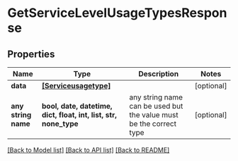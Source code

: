 # GetServiceLevelUsageTypesResponse


## Properties
Name | Type | Description | Notes
------------ | ------------- | ------------- | -------------
**data** | [**[Serviceusagetype]**](Serviceusagetype.md) |  | [optional] 
**any string name** | **bool, date, datetime, dict, float, int, list, str, none_type** | any string name can be used but the value must be the correct type | [optional]

[[Back to Model list]](../README.md#documentation-for-models) [[Back to API list]](../README.md#documentation-for-api-endpoints) [[Back to README]](../README.md)


